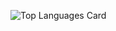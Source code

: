 ![Top Languages Card](https://github-readme-stats.vercel.app/api/top-langs/?username=iErickAraujo&theme=highcontrast&show_icons=true&count_private=true)

